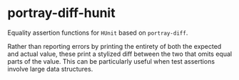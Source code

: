 # portray-diff-hunit

Equality assertion functions for `HUnit` based on `portray-diff`.

Rather than reporting errors by printing the entirety of both the expected and
actual value, these print a stylized diff between the two that omits equal parts
of the value.  This can be particularly useful when test assertions involve
large data structures.

